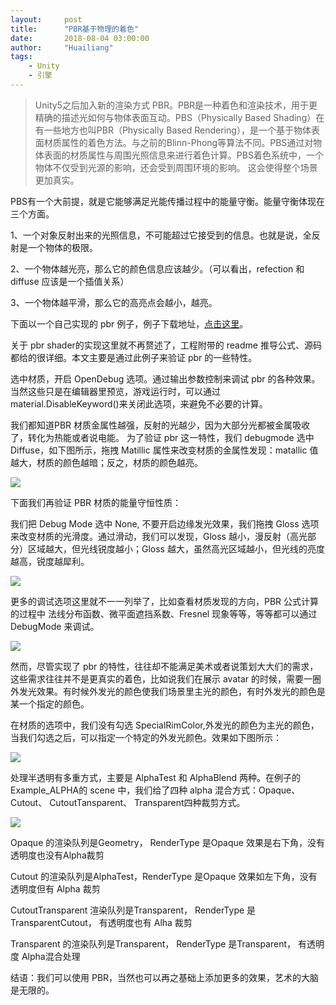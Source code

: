 ```yaml
---
layout:     post
title:      "PBR基于物理的着色"
date:       2018-08-04 03:00:00
author:     "Huailiang"
tags:
    - Unity
    - 引擎
---
```



> Unity5之后加入新的渲染方式 PBR。PBR是一种着色和渲染技术，用于更精确的描述光如何与物体表面互动。PBS（Physically Based Shading）在有一些地方也叫PBR（Physically Based Rendering），是一个基于物体表面材质属性的着色方法。与之前的Blinn-Phong等算法不同。PBS通过对物体表面的材质属性与周围光照信息来进行着色计算。PBS着色系统中，一个物体不仅受到光源的影响，还会受到周围环境的影响。 这会使得整个场景更加真实。

PBS有一个大前提，就是它能够满足光能传播过程中的能量守衡。能量守衡体现在三个方面。

1、一个对象反射出来的光照信息，不可能超过它接受到的信息。也就是说，全反射是一个物体的极限。

2、一个物体越光亮，那么它的颜色信息应该越少。（可以看出，refection 和 diffuse 应该是一个插值关系）

3、一个物体越平滑，那么它的高亮点会越小，越亮。

下面以一个自己实现的 pbr 例子，例子下载地址，[点击这里][i1]。

关于 pbr shader的实现这里就不再赘述了，工程附带的 readme 推导公式、源码都给的很详细。本文主要是通过此例子来验证 pbr 的一些特性。

选中材质，开启 OpenDebug 选项。通过输出参数控制来调试 pbr 的各种效果。当然这些只是在编辑器里预览，游戏运行时，可以通过 material.DisableKeyword()来关闭此选项，来避免不必要的计算。

我们都知道PBR 材质金属性越强，反射的光越少，因为大部分光都被金属吸收了，转化为热能或者说电能。
为了验证 pbr 这一特性，我们 debugmode 选中 Diffuse，如下图所示，拖拽 Matillic 属性来改变材质的金属性发现：matallic 值越大，材质的颜色越暗；反之，材质的颜色越亮。


![](/img/post-pbr/pbr1.jpg)

下面我们再验证 PBR 材质的能量守恒性质：

我们把 Debug Mode 选中 None, 不要开启边缘发光效果，我们拖拽 Gloss 选项来改变材质的光滑度。通过滑动，我们可以发现，Gloss 越小，漫反射（高光部分）区域越大，但光线锐度越小；Gloss 越大，虽然高光区域越小，但光线的亮度越高，锐度越犀利。


![](/img/post-pbr/pbr4.jpg)

更多的调试选项这里就不一一列举了，比如查看材质发现的方向，PBR 公式计算的过程中 法线分布函数、微平面遮挡系数、Fresnel 现象等等，等等都可以通过 DebugMode 来调试。

![](/img/post-pbr/pbr6.jpg)


然而，尽管实现了 pbr 的特性，往往却不能满足美术或者说策划大大们的需求，这些需求往往并不是更真实的着色，比如说我们在展示 avatar 的时候，需要一圈外发光效果。有时候外发光的颜色使我们场景里主光的颜色，有时外发光的颜色是某一个指定的颜色。

在材质的选项中，我们没有勾选 SpecialRimColor,外发光的颜色为主光的颜色，当我们勾选之后，可以指定一个特定的外发光颜色。效果如下图所示：

![](/img/post-pbr/pbr5.jpg)


处理半透明有多重方式，主要是 AlphaTest 和 AlphaBlend 两种。在例子的Example_ALPHA的 scene 中，我们给了四种 alpha 混合方式：Opaque、 Cutout、 CutoutTansparent、 Transparent四种裁剪方式。

![](/img/post-pbr/pbr2.jpg)


Opaque 的渲染队列是Geometry， RenderType 是Opaque 效果是右下角，没有透明度也没有Alpha裁剪

Cutout 的渲染队列是AlphaTest，RenderType 是Opaque 效果如左下角，没有透明度但有 Alpha 裁剪

CutoutTransparent 渲染队列是Transparent， RenderType 是TransparentCutout， 有透明度也有 Alha 裁剪

Transparent 的渲染队列是Transparent， RenderType 是Transparent， 有透明度 Alpha混合处理

结语：我们可以使用 PBR，当然也可以再之基础上添加更多的效果，艺术的大脑是无限的。

[i1]:https://github.com/huailiang/pbr_proj